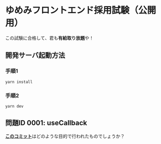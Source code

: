 # ゆめみフロントエンド採用試験（公開用）

この試験に合格して、君も**有給取り放題**や！

## 開発サーバ起動方法

### 手順1
```
yarn install
```

### 手順2
```
yarn dev
```

## 問題ID 0001: useCallback
[**このコミット**](https://github.com/yumemi-tokumoto/frontend-test/commit/1d3e549327ce4df1455d14742cf808acdbeb0b13)はどのような目的で行われたものでしょうか？

<!--
## 問題ID 0002: このコメントアウトを外して問題のタイトルを記入してください。
ここに問題の本文を書いてください。
-->

<!--
## 問題ID 0003: このコメントアウトを外して問題のタイトルを記入してください。
ここに問題の本文を書いてください。
-->

<!--
## 問題ID 0003: このコメントアウトを外して問題のタイトルを記入してください。
ここに問題の本文を書いてください。
-->

<!--
## 問題ID 0004: このコメントアウトを外して問題のタイトルを記入してください。
ここに問題の本文を書いてください。
-->

<!--
## 問題ID 0005: このコメントアウトを外して問題のタイトルを記入してください。
ここに問題の本文を書いてください。
-->

<!--
## 問題ID 0006: このコメントアウトを外して問題のタイトルを記入してください。
ここに問題の本文を書いてください。
-->

<!--
## 問題ID 0007: このコメントアウトを外して問題のタイトルを記入してください。
ここに問題の本文を書いてください。
-->

<!--
## 問題ID 0008: このコメントアウトを外して問題のタイトルを記入してください。
ここに問題の本文を書いてください。
-->

<!--
## 問題ID 0009: このコメントアウトを外して問題のタイトルを記入してください。
ここに問題の本文を書いてください。
-->

<!--
## 問題ID 00010: このコメントアウトを外して問題のタイトルを記入してください。
ここに問題の本文を書いてください。
-->